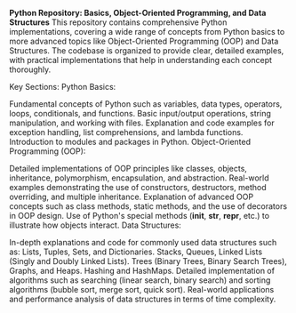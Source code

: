 **Python Repository: Basics, Object-Oriented Programming, and Data Structures**
This repository contains comprehensive Python implementations, covering a wide range of concepts from Python basics to more advanced topics like Object-Oriented Programming (OOP) and Data Structures. The codebase is organized to provide clear, detailed examples, with practical implementations that help in understanding each concept thoroughly.

Key Sections:
Python Basics:

Fundamental concepts of Python such as variables, data types, operators, loops, conditionals, and functions.
Basic input/output operations, string manipulation, and working with files.
Explanation and code examples for exception handling, list comprehensions, and lambda functions.
Introduction to modules and packages in Python.
Object-Oriented Programming (OOP):

Detailed implementations of OOP principles like classes, objects, inheritance, polymorphism, encapsulation, and abstraction.
Real-world examples demonstrating the use of constructors, destructors, method overriding, and multiple inheritance.
Explanation of advanced OOP concepts such as class methods, static methods, and the use of decorators in OOP design.
Use of Python's special methods (__init__, __str__, __repr__, etc.) to illustrate how objects interact.
Data Structures:

In-depth explanations and code for commonly used data structures such as:
Lists, Tuples, Sets, and Dictionaries.
Stacks, Queues, Linked Lists (Singly and Doubly Linked Lists).
Trees (Binary Trees, Binary Search Trees), Graphs, and Heaps.
Hashing and HashMaps.
Detailed implementation of algorithms such as searching (linear search, binary search) and sorting algorithms (bubble sort, merge sort, quick sort).
Real-world applications and performance analysis of data structures in terms of time complexity.
